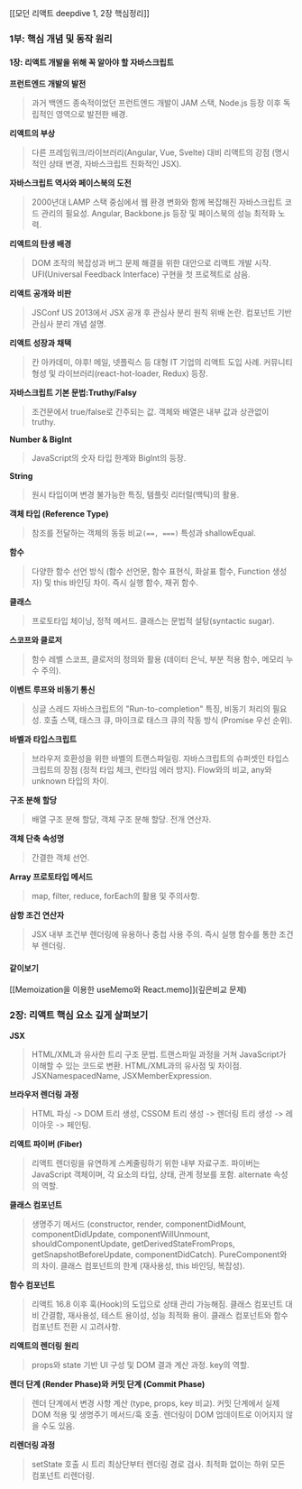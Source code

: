[[모던 리액트 deepdive 1, 2장 핵심정리]]
### 1부: 핵심 개념 및 동작 원리

#### 1장: 리액트 개발을 위해 꼭 알아야 할 자바스크립트

**프런트엔드 개발의 발전**
> 과거 백엔드 종속적이었던 프런트엔드 개발이 JAM 스택, Node.js 등장 이후 독립적인 영역으로 발전한 배경.

**리액트의 부상** 
> 다른 프레임워크/라이브러리(Angular, Vue, Svelte) 대비 리액트의 강점 (명시적인 상태 변경, 자바스크립트 친화적인 JSX).

**자바스크립트 역사와 페이스북의 도전** 
> 2000년대 LAMP 스택 중심에서 웹 환경 변화와 함께 복잡해진 자바스크립트 코드 관리의 필요성. Angular, Backbone.js 등장 및 페이스북의 성능 최적화 노력.

**리액트의 탄생 배경** 
> DOM 조작의 복잡성과 버그 문제 해결을 위한 대안으로 리액트 개발 시작. UFI(Universal Feedback Interface) 구현을 첫 프로젝트로 삼음.

**리액트 공개와 비판** 
> JSConf US 2013에서 JSX 공개 후 관심사 분리 원칙 위배 논란. 컴포넌트 기반 관심사 분리 개념 설명.

**리액트 성장과 채택** 
> 칸 아카데미, 야후! 메일, 넷플릭스 등 대형 IT 기업의 리액트 도입 사례. 커뮤니티 형성 및 라이브러리(react-hot-loader, Redux) 등장.

**자바스크립트 기본 문법:Truthy/Falsy** 
> 조건문에서 true/false로 간주되는 값. 객체와 배열은 내부 값과 상관없이 truthy.

**Number & BigInt** 
> JavaScript의 숫자 타입 한계와 BigInt의 등장.

**String** 
> 원시 타입이며 변경 불가능한 특징, 템플릿 리터럴(백틱)의 활용.

**객체 타입 (Reference Type)** 
> 참조를 전달하는 객체의 동등 비교`(==, ===)` 특성과 shallowEqual.

**함수** 
> 다양한 함수 선언 방식 (함수 선언문, 함수 표현식, 화살표 함수, Function 생성자) 및 this 바인딩 차이. 즉시 실행 함수, 재귀 함수.

**클래스** 
> 프로토타입 체이닝, 정적 메서드. 클래스는 문법적 설탕(syntactic sugar).

**스코프와 클로저** 
> 함수 레벨 스코프, 클로저의 정의와 활용 (데이터 은닉, 부분 적용 함수, 메모리 누수 주의).

**이벤트 루프와 비동기 통신** 
> 싱글 스레드 자바스크립트의 "Run-to-completion" 특징, 비동기 처리의 필요성. 호출 스택, 태스크 큐, 마이크로 태스크 큐의 작동 방식 (Promise 우선 순위).

**바벨과 타입스크립트** 
> 브라우저 호환성을 위한 바벨의 트랜스파일링. 자바스크립트의 슈퍼셋인 타입스크립트의 장점 (정적 타입 체크, 런타임 에러 방지). Flow와의 비교, any와 unknown 타입의 차이.

**구조 분해 할당** 
> 배열 구조 분해 할당, 객체 구조 분해 할당. 전개 연산자.

**객체 단축 속성명** 
> 간결한 객체 선언.

**Array 프로토타입 메서드** 
> map, filter, reduce, forEach의 활용 및 주의사항.

**삼항 조건 연산자**
> JSX 내부 조건부 렌더링에 유용하나 중첩 사용 주의. 즉시 실행 함수를 통한 조건부 렌더링.

#### 같이보기
[[Memoization을 이용한 useMemo와 React.memo]](깊은비교 문제)


### 2장: 리액트 핵심 요소 깊게 살펴보기


**JSX**
> HTML/XML과 유사한 트리 구조 문법. 트랜스파일 과정을 거쳐 JavaScript가 이해할 수 있는 코드로 변환. HTML/XML과의 유사점 및 차이점. JSXNamespacedName, JSXMemberExpression.

**브라우저 렌더링 과정** 
> HTML 파싱 -> DOM 트리 생성, CSSOM 트리 생성 -> 렌더링 트리 생성 -> 레이아웃 -> 페인팅.

**리액트 파이버 (Fiber)** 
> 리액트 렌더링을 유연하게 스케줄링하기 위한 내부 자료구조. 파이버는 JavaScript 객체이며, 각 요소의 타입, 상태, 관계 정보를 포함. alternate 속성의 역할.

**클래스 컴포넌트** 
> 생명주기 메서드 (constructor, render, componentDidMount, componentDidUpdate, componentWillUnmount, shouldComponentUpdate, getDerivedStateFromProps, getSnapshotBeforeUpdate, componentDidCatch). PureComponent와의 차이. 클래스 컴포넌트의 한계 (재사용성, this 바인딩, 복잡성).

**함수 컴포넌트** 
> 리액트 16.8 이후 훅(Hook)의 도입으로 상태 관리 가능해짐. 클래스 컴포넌트 대비 간결함, 재사용성, 테스트 용이성, 성능 최적화 용이. 클래스 컴포넌트와 함수 컴포넌트 전환 시 고려사항.

**리액트의 렌더링 원리** 
> props와 state 기반 UI 구성 및 DOM 결과 계산 과정. key의 역할.

**렌더 단계 (Render Phase)와 커밋 단계 (Commit Phase)** 
> 렌더 단계에서 변경 사항 계산 (type, props, key 비교). 커밋 단계에서 실제 DOM 적용 및 생명주기 메서드/훅 호출. 렌더링이 DOM 업데이트로 이어지지 않을 수도 있음.

**리렌더링 과정** 
> setState 호출 시 트리 최상단부터 렌더링 경로 검사. 최적화 없이는 하위 모든 컴포넌트 리렌더링.
